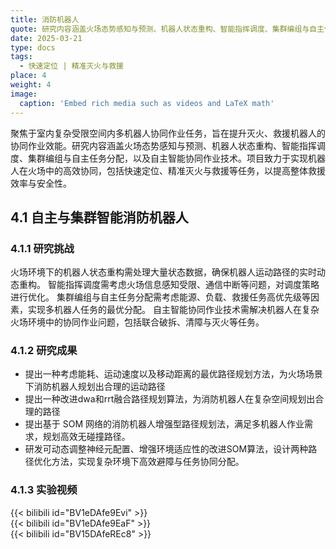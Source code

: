 ```yaml
---
title: 消防机器人
quote: 研究内容涵盖火场态势感知与预测、机器人状态重构、智能指挥调度、集群编组与自主任务分配，以及自主智能协同作业技术.
date: 2025-03-21
type: docs
tags:
  - 快速定位 | 精准灭火与救援
place: 4
weight: 4
image:
  caption: 'Embed rich media such as videos and LaTeX math'
---
```

<!--more-->

聚焦于室内复杂受限空间内多机器人协同作业任务，旨在提升灭火、救援机器人的协同作业效能。研究内容涵盖火场态势感知与预测、机器人状态重构、智能指挥调度、集群编组与自主任务分配，以及自主智能协同作业技术。项目致力于实现机器人在火场中的高效协同，包括快速定位、精准灭火与救援等任务，以提高整体救援效率与安全性。

## 4.1 自主与集群智能消防机器人

### 4.1.1 研究挑战

火场环境下的机器人状态重构需处理大量状态数据，确保机器人运动路径的实时动态重构。
智能指挥调度需考虑火场信息感知受限、通信中断等问题，对调度策略进行优化。
集群编组与自主任务分配需考虑能源、负载、救援任务高优先级等因素，实现多机器人任务的最优分配。
自主智能协同作业技术需解决机器人在复杂火场环境中的协同作业问题，包括联合破拆、清障与灭火等任务。

### 4.1.2 研究成果

- 提出一种考虑能耗、运动速度以及移动距离的最优路径规划方法，为火场场景下消防机器人规划出合理的运动路径
- 提出一种改进dwa和rrt融合路径规划算法，为消防机器人在复杂空间规划出合理的路径
- 提出基于 SOM 网络的消防机器人增强型路径规划法，满足多机器人作业需求，规划高效无碰撞路径。
- 研发可动态调整神经元配置、增强环境适应性的改进SOM算法，设计两种路径优化方法，实现复杂环境下高效避障与任务协同分配。

### 4.1.3 实验视频

{{< bilibili id="BV1eDAfe9Evi"  >}}
<br />
{{< bilibili id="BV1eDAfe9EaF" >}}
<br />
{{< bilibili id="BV15DAfeREc8"  >}}
